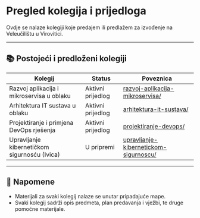 # Pregled kolegija i prijedloga

Ovdje se nalaze kolegiji koje predajem ili predlažem za izvođenje na Veleučilištu u Virovitici.

---

## 📚 Postojeći i predloženi kolegiji

| Kolegij                                                   | Status            | Poveznica                                      |
|------------------------------------------------------------|-------------------|------------------------------------------------|
| Razvoj aplikacija i mikroservisa u oblaku                  | Aktivni prijedlog | [razvoj-aplikacija-mikroservisa/](./razvoj-aplikacija-mikroservisa/) |
| Arhitektura IT sustava u oblaku                            | Aktivni prijedlog | [arhitektura-it-sustava/](./arhitektura-it-sustava/) |
| Projektiranje i primjena DevOps rješenja                   | Aktivni prijedlog | [projektiranje-devops/](./projektiranje-devops/) |
| Upravljanje kibernetičkom sigurnosću (Ivica)                  | U pripremi        | [upravljanje-kibernetickom-sigurnoscu/](./upravljanje-kibernetickom-sigurnoscu/) |


---

## 📌 Napomene
- Materijali za svaki kolegij nalaze se unutar pripadajuće mape.
- Svaki kolegij sadrži opis predmeta, plan predavanja i vježbi, te druge pomoćne materijale.

